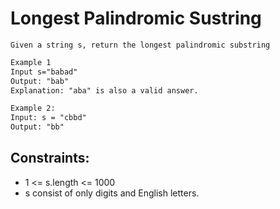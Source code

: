 # Longest Palindromic Sustring
`Given a string s, return the longest palindromic substring`

```markdown
Example 1
Input s="babad"
Output: "bab"
Explanation: "aba" is also a valid answer.

Example 2:
Input: s = "cbbd"
Output: "bb"
```
## Constraints:

* 1 <= s.length <= 1000
* s consist of only digits and English letters.
